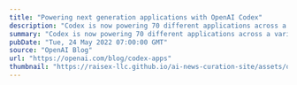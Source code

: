 ```yaml
---
title: "Powering next generation applications with OpenAI Codex"
description: "Codex is now powering 70 different applications across a variety of use cases through the OpenAI API."
summary: "Codex is now powering 70 different applications across a variety of use cases through the OpenAI API."
pubDate: "Tue, 24 May 2022 07:00:00 GMT"
source: "OpenAI Blog"
url: "https://openai.com/blog/codex-apps"
thumbnail: "https://raisex-llc.github.io/ai-news-curation-site/assets/openai_logo.png"
---
```


